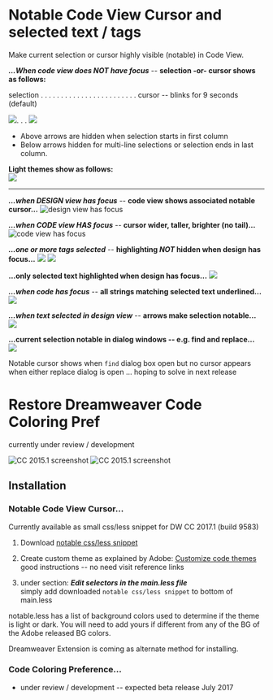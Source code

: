 # Notable Code View Cursor and selected text / tags 

Make current selection or cursor highly visible (notable) in Code View.

***...When code view does NOT have focus*** -- **selection -or- cursor shows as follows:**

selection . . . . . . . . . . . . . . . . . . . . . . . .  cursor -- blinks for 9 seconds (default)  

![](http://i.imgur.com/OzB4wvr.png). . . ![](http://i.imgur.com/Do9WrSb.gif)  

- Above arrows are hidden when selection starts in first column
- Below arrows hidden for multi-line selections or selection ends in last column.
  
**Light themes show as follows:**  
![](http://i.imgur.com/zSy4llI.png)  
 
---------------------------------------------------------------------------
***...when DESIGN view has focus*** -- **code view shows associated notable  cursor...**
![design view has focus](http://i.imgur.com/uR4CWfn.png)  

***...when CODE view HAS focus*** -- **cursor wider, taller, brighter (no tail)...**  
![code view has focus](http://i.imgur.com/Eyvv7Qm.png)

***...one or more tags selected*** -- **highlighting *NOT* hidden when design has focus...**
![](http://i.imgur.com/2lurRGy.png)
![](http://i.imgur.com/WP9xyxt.png)

**...only selected text highlighted when design has focus...**
![](http://i.imgur.com/Gh6ybyE.png)

***...when code has focus*** -- **all strings matching selected text underlined...**
![](http://i.imgur.com/BLh0aHL.png)

***...when text selected in design view*** -- **arrows make selection notable...**
![](http://i.imgur.com/raiQB44.png)

**...current selection notable in dialog windows -- e.g. find and replace...** 
![](http://i.imgur.com/fN2BGnO.png)

Notable cursor shows when `find` dialog box open but no cursor appears when either replace dialog is open ... hoping to solve in next release

# Restore Dreamweaver Code Coloring Pref #  
currently under review / development

![CC 2015.1 screenshot](http://i.imgur.com/3QKBcIv.png)
![CC 2015.1 screenshot](http://i.imgur.com/6DGRxH0.png)

## Installation

### Notable Code View Cursor...
Currently available as small css/less snippet for DW CC 2017.1 (build 9583)  

1. Download [notable css/less snippet](https://github.com/flkeysgeek/DW-CC-2017-code-coloring-pref/blob/master/notable.zip)
  
2. Create custom theme as explained by Adobe: [Customize code themes](https://helpx.adobe.com/dreamweaver/using/customize-code-coloring.html)  
good instructions -- no need visit reference links

3. under section: ***Edit selectors in the main.less file***  
simply add downloaded `notable css/less snippet` to bottom of main.less

notable.less has a list of background colors used to determine if the theme is light or dark. You will need to add yours if different from any of the BG of the Adobe released BG colors.   
  
Dreamweaver Extension is coming as alternate method for installing. 

### Code Coloring Preference... 

- under review / development -- expected beta release July 2017
 